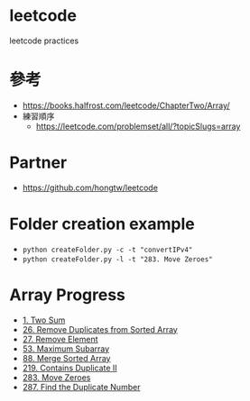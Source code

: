 # leetcode
leetcode practices

# 參考
- https://books.halfrost.com/leetcode/ChapterTwo/Array/
- 練習順序
    - https://leetcode.com/problemset/all/?topicSlugs=array

# Partner
- https://github.com/hongtw/leetcode

# Folder creation example
- `python createFolder.py -c -t "convertIPv4"`
- `python createFolder.py -l -t "283. Move Zeroes"`

# Array Progress
- [1. Two Sum](problems/0001.TwoSum.go)
- [26. Remove Duplicates from Sorted Array](problems/0026.RemoveDuplicatesFromSortedArray.go)
- [27. Remove Element](problems/0027.RemoveElement.go)
- [53. Maximum Subarray](problems/0053.MaximumSubarray.go)
- [88. Merge Sorted Array](problems/0088.MergeSortedArray.go)
- [219. Contains Duplicate II](problems/219.ContainsDuplicateII.go)
- [283. Move Zeroes](leetcode/problems/0283.MoveZeroes/0283.MoveZeroes.go)
- [287. Find the Duplicate Number](leetcode/problems/0287.FindtheDuplicateNumber/0287.FindtheDuplicateNumber.go)
